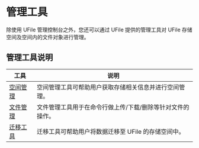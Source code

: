 

# 管理工具

除使用 UFile 管理控制台之外，您还可以通过 UFile 提供的管理工具对 UFile 存储空间及空间内的文件对象进行管理。

## 管理工具说明
|工具    |说明 |
|--------- |--------------------------------------------------------------------------------------------------------------- |
|[空间管理](ufile/tools/tools/tools_bcket)  |空间管理工具可帮助用户获取存储相关信息并进行空间管理。 |
|[文件管理](ufile/tools/tools/tools_file)  |文件管理工具用于在命令行做上传/下载/删除等针对文件的操作。 |
|[迁移工具](ufile/tools/tools/ufile_import)   |迁移工具可帮助用户将数据迁移至 UFile 的存储空间中。 |
